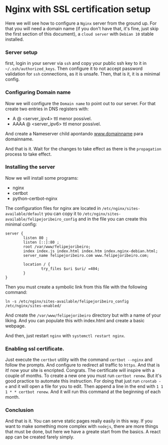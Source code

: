 # Nginx with SSL certification setup
Here we will see how to configure a `Nginx` server from the ground up. For that you will need a domain name (if you don't have that, it's fine, just skip the first section of this document), a `cloud server` with `Debian 10` stable installed.

### Server setup
first, login in your server via `ssh` and copy your public ssh key to it in `~/.ssh/authorized_keys`. Then configure it to not accept password validation for `ssh` connections, as it is unsafe. Then, that is it, it is a minimal config.

### Configuring Domain name
Now we will configure the `Domain name` to point out to our server. For that create two entries in DNS registers with:

- A @ <server_ipv4> ttl menor possível.
- AAAA @ <server_ipv6> ttl menor possível.

And create a Nameserver child apontando www.domainname para domainname.

And that is it. Wait for the changes to take effect as there is the `propagation` process to take effect.

### Installing the server
Now we will install some programs:

- nginx
- certbot
- python-certbot-nginx

The configuration files for nginx are located in `/etc/nginx/sites-available/default` you can copy it to `/etc/nginx/sites-available/felipejoribeiro_config` and in the file you can create this minimal config:

```
server {
        listen 80 ;
        listen [::]:80 ;
        root /var/www/felipejoribeiro;
        index index.js index.html index.htm index.nginx-debian.html;
        server_name felipejoribeiro.com www.felipejoribeiro.com;

        location / {
                try_files $uri $uri/ =404;
        }
}
```

Then you must create a symbolic link from this file with the following command:

```
ln -s /etc/nginx/sites-available/felipejoribeiro_config /etc/nginx/sites-enabled/
```

And create the `/var/www/felipejoribeiro` directory but with a name of your liking. And you can populate this with index.html and create a basic webpage.

And then, just restart `nginx` with `systemctl restart nginx`.

### Enabling ssl certificate.
Just execute the `certbot` utility with the command `certbot --nginx` and follow the prompts. And configure to redirect all traffic to `https`. And that is it! now your site is encripted. Congrats.
The certificate will inspire with a couple of months. To create a new one you must run `certbot renew`. But it's good practice to automate this instruction.
For doing that just run `crontab -e` and it will open a file for you to edit. Then append a line in the end with `1 1 1 * * certbot renew`. And it will run this command at the beginning of each month.

### Conclusion
And that is it. You can serve static pages really easily in this way. If you want to make something more complex with `nodejs`, there are more things that must be done, but here we have a greate start from the basics. A react app can be created farely simply.
